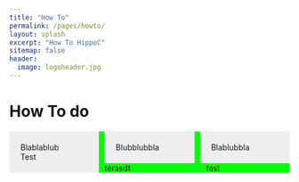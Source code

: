 ```yaml
---
title: "How To"
permalink: /pages/howto/
layout: splash
excerpt: "How To HippoC"
sitemap: false
header:
  image: logoheader.jpg
---
```

<style>
.box1, .box2, .box3 {
  float: left;
  width: 32%;
  margin-right: 2%;
  padding: 20px;
  background: #eee;
  box-sizing: border-box;
}
.box3{
  margin-right: 0;
}
</style>


<style>
	#container {
		background:#00FF00;
	}
	#links{
		margin-right: 150px;
	}
	#rechts{
		float: right;
		width: 150px;
	}
</style>


<h1>How To do</h1>

<div class="box1">Blablablub <br> Test</div>
<div class="box2">Blubblubbla</div>
<div class="box3">Blablubbla</div>

<div id="container">
	<div id="rechts">test</div>
	<div id="links">terasdt</div>
	<div style="clear:both"></div>
</div>
